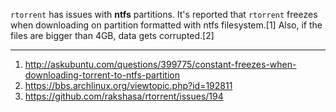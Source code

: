 `rtorrent` has issues with **ntfs** partitions.
It's reported that `rtorrent` freezes when downloading on partition formatted with ntfs filesystem.[1]
Also, if the files are bigger than 4GB, data gets corrupted.[2]


***

1. http://askubuntu.com/questions/399775/constant-freezes-when-downloading-torrent-to-ntfs-partition
2. https://bbs.archlinux.org/viewtopic.php?id=192811
3. https://github.com/rakshasa/rtorrent/issues/194